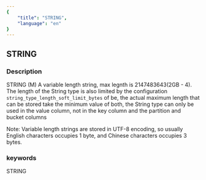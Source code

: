 ```yaml
---
{
    "title": "STRING",
    "language": "en"
}
---
```


<!-- 
Licensed to the Apache Software Foundation (ASF) under one
or more contributor license agreements.  See the NOTICE file
distributed with this work for additional information
regarding copyright ownership.  The ASF licenses this file
to you under the Apache License, Version 2.0 (the
"License"); you may not use this file except in compliance
with the License.  You may obtain a copy of the License at

  http://www.apache.org/licenses/LICENSE-2.0

Unless required by applicable law or agreed to in writing,
software distributed under the License is distributed on an
"AS IS" BASIS, WITHOUT WARRANTIES OR CONDITIONS OF ANY
KIND, either express or implied.  See the License for the
specific language governing permissions and limitations
under the License.
-->

## STRING
### Description
STRING (M)
A variable length string, max legnth is 2147483643(2GB - 4). The length of the String type is also limited by the configuration `string_type_length_soft_limit_bytes` of be, the actual maximum length that can be stored take the minimum value of both, the String type can only be used in the value column, not in the key column and the partition and bucket columns

Note: Variable length strings are stored in UTF-8 encoding, so usually English characters occupies 1 byte, and Chinese characters occupies 3 bytes.

### keywords
STRING
